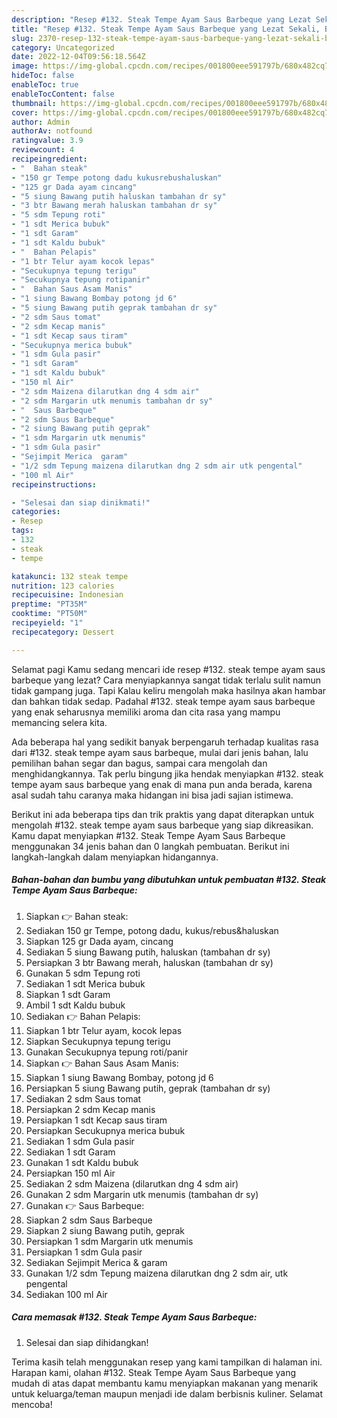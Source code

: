 ```yaml
---
description: "Resep #132. Steak Tempe Ayam Saus Barbeque yang Lezat Sekali, Buat Buka Puasa Enak"
title: "Resep #132. Steak Tempe Ayam Saus Barbeque yang Lezat Sekali, Buat Buka Puasa Enak"
slug: 2370-resep-132-steak-tempe-ayam-saus-barbeque-yang-lezat-sekali-buat-buka-puasa-enak
category: Uncategorized
date: 2022-12-04T09:56:18.564Z
image: https://img-global.cpcdn.com/recipes/001800eee591797b/680x482cq70/132-steak-tempe-ayam-saus-barbeque-foto-resep-utama.jpg
hideToc: false
enableToc: true
enableTocContent: false
thumbnail: https://img-global.cpcdn.com/recipes/001800eee591797b/680x482cq70/132-steak-tempe-ayam-saus-barbeque-foto-resep-utama.jpg
cover: https://img-global.cpcdn.com/recipes/001800eee591797b/680x482cq70/132-steak-tempe-ayam-saus-barbeque-foto-resep-utama.jpg
author: Admin
authorAv: notfound
ratingvalue: 3.9
reviewcount: 4
recipeingredient:
- "  Bahan steak"
- "150 gr Tempe potong dadu kukusrebushaluskan"
- "125 gr Dada ayam cincang"
- "5 siung Bawang putih haluskan tambahan dr sy"
- "3 btr Bawang merah haluskan tambahan dr sy"
- "5 sdm Tepung roti"
- "1 sdt Merica bubuk"
- "1 sdt Garam"
- "1 sdt Kaldu bubuk"
- "  Bahan Pelapis"
- "1 btr Telur ayam kocok lepas"
- "Secukupnya tepung terigu"
- "Secukupnya tepung rotipanir"
- "  Bahan Saus Asam Manis"
- "1 siung Bawang Bombay potong jd 6"
- "5 siung Bawang putih geprak tambahan dr sy"
- "2 sdm Saus tomat"
- "2 sdm Kecap manis"
- "1 sdt Kecap saus tiram"
- "Secukupnya merica bubuk"
- "1 sdm Gula pasir"
- "1 sdt Garam"
- "1 sdt Kaldu bubuk"
- "150 ml Air"
- "2 sdm Maizena dilarutkan dng 4 sdm air"
- "2 sdm Margarin utk menumis tambahan dr sy"
- "  Saus Barbeque"
- "2 sdm Saus Barbeque"
- "2 siung Bawang putih geprak"
- "1 sdm Margarin utk menumis"
- "1 sdm Gula pasir"
- "Sejimpit Merica  garam"
- "1/2 sdm Tepung maizena dilarutkan dng 2 sdm air utk pengental"
- "100 ml Air"
recipeinstructions:

- "Selesai dan siap dinikmati!"
categories:
- Resep
tags:
- 132
- steak
- tempe

katakunci: 132 steak tempe 
nutrition: 123 calories
recipecuisine: Indonesian
preptime: "PT35M"
cooktime: "PT50M"
recipeyield: "1"
recipecategory: Dessert

---
```



Selamat pagi Kamu sedang mencari ide resep #132. steak tempe ayam saus barbeque yang lezat? Cara menyiapkannya sangat tidak terlalu sulit namun tidak gampang juga. Tapi Kalau keliru mengolah maka hasilnya akan hambar dan bahkan tidak sedap. Padahal #132. steak tempe ayam saus barbeque yang enak seharusnya memiliki aroma dan cita rasa yang mampu memancing selera kita.


Ada beberapa hal yang sedikit banyak berpengaruh terhadap kualitas rasa dari #132. steak tempe ayam saus barbeque, mulai dari jenis bahan, lalu pemilihan bahan segar dan bagus, sampai cara mengolah dan menghidangkannya. Tak perlu bingung jika hendak menyiapkan #132. steak tempe ayam saus barbeque yang enak di mana pun anda berada, karena asal sudah tahu caranya maka hidangan ini bisa jadi sajian istimewa.




Berikut ini ada beberapa tips dan trik praktis yang dapat diterapkan untuk mengolah #132. steak tempe ayam saus barbeque yang siap dikreasikan. Kamu dapat menyiapkan #132. Steak Tempe Ayam Saus Barbeque menggunakan 34 jenis bahan dan 0 langkah pembuatan. Berikut ini langkah-langkah dalam menyiapkan hidangannya.

<!--inarticleads1-->

##### Bahan-bahan dan bumbu yang dibutuhkan untuk pembuatan #132. Steak Tempe Ayam Saus Barbeque:

1. Siapkan  👉 Bahan steak:
1. Sediakan 150 gr Tempe, potong dadu, kukus/rebus&amp;haluskan
1. Siapkan 125 gr Dada ayam, cincang
1. Sediakan 5 siung Bawang putih, haluskan (tambahan dr sy)
1. Persiapkan 3 btr Bawang merah, haluskan (tambahan dr sy)
1. Gunakan 5 sdm Tepung roti
1. Sediakan 1 sdt Merica bubuk
1. Siapkan 1 sdt Garam
1. Ambil 1 sdt Kaldu bubuk
1. Sediakan  👉 Bahan Pelapis:
1. Siapkan 1 btr Telur ayam, kocok lepas
1. Siapkan Secukupnya tepung terigu
1. Gunakan Secukupnya tepung roti/panir
1. Siapkan  👉 Bahan Saus Asam Manis:
1. Siapkan 1 siung Bawang Bombay, potong jd 6
1. Persiapkan 5 siung Bawang putih, geprak (tambahan dr sy)
1. Sediakan 2 sdm Saus tomat
1. Persiapkan 2 sdm Kecap manis
1. Persiapkan 1 sdt Kecap saus tiram
1. Persiapkan Secukupnya merica bubuk
1. Sediakan 1 sdm Gula pasir
1. Sediakan 1 sdt Garam
1. Gunakan 1 sdt Kaldu bubuk
1. Persiapkan 150 ml Air
1. Sediakan 2 sdm Maizena (dilarutkan dng 4 sdm air)
1. Gunakan 2 sdm Margarin utk menumis (tambahan dr sy)
1. Gunakan  👉 Saus Barbeque:
1. Siapkan 2 sdm Saus Barbeque
1. Siapkan 2 siung Bawang putih, geprak
1. Persiapkan 1 sdm Margarin utk menumis
1. Persiapkan 1 sdm Gula pasir
1. Sediakan Sejimpit Merica &amp; garam
1. Gunakan 1/2 sdm Tepung maizena dilarutkan dng 2 sdm air, utk pengental
1. Sediakan 100 ml Air




<!--inarticleads2-->

##### Cara memasak #132. Steak Tempe Ayam Saus Barbeque:


1. Selesai dan siap dihidangkan!



Terima kasih telah menggunakan resep yang kami tampilkan di halaman ini. Harapan kami, olahan #132. Steak Tempe Ayam Saus Barbeque yang mudah di atas dapat membantu kamu menyiapkan makanan yang menarik untuk keluarga/teman maupun menjadi ide dalam berbisnis kuliner. Selamat mencoba!
